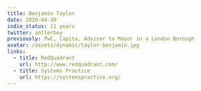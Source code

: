 ```yaml
---
title: Benjamin Taylor
date: 2020-04-30
indie_status: 11 years
twitter: antlerboy
previously: PwC, Capita, Adviser to Mayor in a London Borough
avatar: /assets/dynamic/taylor-benjamin.jpg
links:
  - title: RedQuadrant
    url: http://www.redquadrant.com/
  - title: Systems Practice
    url: https://systemspractice.org/
---
```

